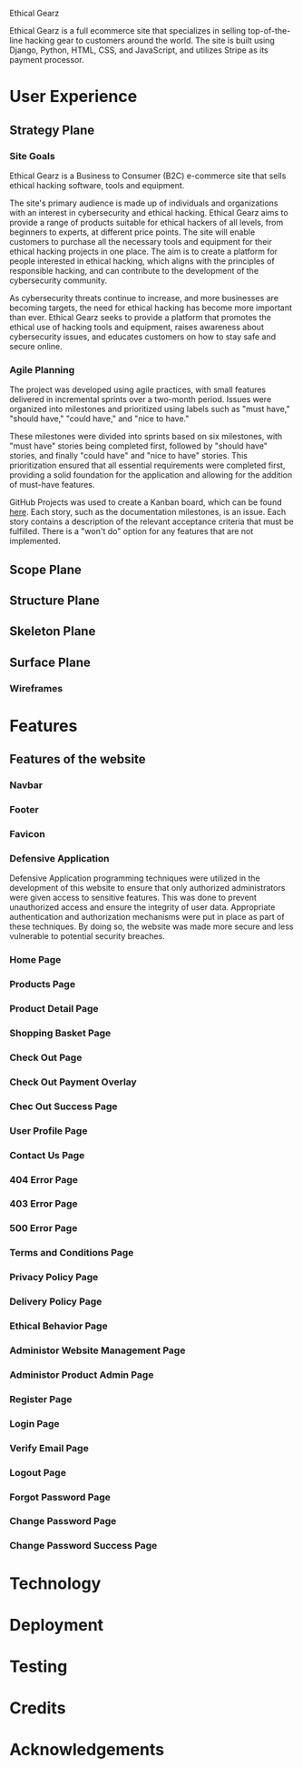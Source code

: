 Ethical Gearz

Ethical Gearz is a full ecommerce site that specializes in selling top-of-the-line hacking gear to customers around the world. The site is built using Django, Python, HTML, CSS, and JavaScript, and utilizes Stripe as its payment processor.

# User Experience

## Strategy Plane

### Site Goals

Ethical Gearz is a Business to Consumer (B2C) e-commerce site that sells ethical hacking software, tools and equipment.

The site's primary audience is made up of individuals and organizations with an interest in cybersecurity and ethical hacking. Ethical Gearz aims to provide a range of products suitable for ethical hackers of all levels, from beginners to experts, at different price points. The site will enable customers to purchase all the necessary tools and equipment for their ethical hacking projects in one place. The aim is to create a platform for people interested in ethical hacking, which aligns with the principles of responsible hacking, and can contribute to the development of the cybersecurity community.

As cybersecurity threats continue to increase, and more businesses are becoming targets, the need for ethical hacking has become more important than ever. Ethical Gearz seeks to provide a platform that promotes the ethical use of hacking tools and equipment, raises awareness about cybersecurity issues, and educates customers on how to stay safe and secure online.

### Agile Planning

The project was developed using agile practices, with small features delivered in incremental sprints over a two-month period. Issues were organized into milestones and prioritized using labels such as "must have," "should have," "could have," and "nice to have."

These milestones were divided into sprints based on six milestones, with "must have" stories being completed first, followed by "should have" stories, and finally "could have" and "nice to have" stories. This prioritization ensured that all essential requirements were completed first, providing a solid foundation for the application and allowing for the addition of must-have features.

GitHub Projects was used to create a Kanban board, which can be found [here](https://github.com/users/mickymacirl/projects/3/views/1). Each story, such as the documentation milestones, is an issue. Each story contains a description of the relevant acceptance criteria that must be fulfilled. There is a "won't do" option for any features that are not implemented.

## Scope Plane

## Structure Plane

## Skeleton Plane

## Surface Plane

### Wireframes

# Features

## Features of the website

### Navbar

### Footer

### Favicon

### Defensive Application

Defensive Application programming techniques were utilized in the development of this website to ensure that only authorized administrators were given access to sensitive features. This was done to prevent unauthorized access and ensure the integrity of user data. Appropriate authentication and authorization mechanisms were put in place as part of these techniques. By doing so, the website was made more secure and less vulnerable to potential security breaches.

### Home Page

### Products Page

### Product Detail Page

### Shopping Basket Page

### Check Out Page

### Check Out Payment Overlay

### Chec Out Success Page

### User Profile Page

### Contact Us Page

### 404 Error Page

### 403 Error Page

### 500 Error Page

### Terms and Conditions Page

### Privacy Policy Page

### Delivery Policy Page

### Ethical Behavior Page

### Administor Website Management Page

### Administor Product Admin Page

### Register Page

### Login Page

### Verify Email Page

### Logout Page

### Forgot Password Page

### Change Password Page

### Change Password Success Page

# Technology

# Deployment

# Testing

# Credits

# Acknowledgements
